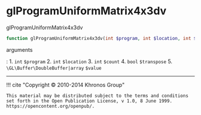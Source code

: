 # glProgramUniformMatrix4x3dv
glProgramUniformMatrix4x3dv

```php
function glProgramUniformMatrix4x3dv(int $program, int $location, int $count, bool $transpose, \GL\Buffer\DoubleBuffer|array $value) : void
```



arguments

:    1. `int` `$program` 
    2. `int` `$location` 
    3. `int` `$count` 
    4. `bool` `$transpose` 
    5. `\GL\Buffer\DoubleBuffer|array` `$value` 



---
     

!!! cite "Copyright © 2010-2014 Khronos Group"

    This material may be distributed subject to the terms and conditions set forth in the Open Publication License, v 1.0, 8 June 1999. https://opencontent.org/openpub/.